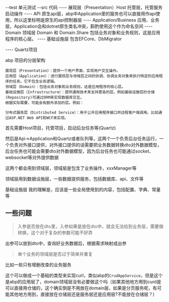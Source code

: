 --test 单元测试
--src 代码
---- 展现层（Presentation）Host 托管层，托管服务启动操作
---- API 原生api层，abp中Application里的服务也可以直接用作api使用，所以这里标明是原生的api控制器层
---- Application/Business 应用、业务层，Application会和dotnet原生类名冲突，斟酌使用这个作为命名空间
---- Domain 领域层 Domain 和 Domain.Share 包括业务对象和业务规则，这是应用程序的核心层。
---- 基础设施层 包含EFCore、DbMigrator

---- Quartz项目

abp 项目的分层架构

```
展现层（Presentation）：提供一个用户界面，实现用户交互操作。
应用层（Application）：进行展现层与领域层之间的协调，协调业务对象来执行特定的应用程序的任务。它不包含业务逻辑。
领域层（Domain）：包括业务对象和业务规则，这是应用程序的核心层。
基础设施层（Infrastructure）：提供通用技术来支持更高的层。例如基础设施层的仓储(Repository)可通过ORM来实现数据库交互。
根据实际需要，可能会有额外添加的层。例如：

分布式服务层（Distributed Service）：用于公开应用程序接口供远程客户端调用。比如通过ASP.NET Web API和WCF来实现。
```

首先需要Host项目，托管项目，启动后台任务等(Quartz)

然后是Api->Application和Quartz或者队列等，这两个一个负责后台任务运行，一个负责对外接口提供，对外接口提供的话需要把业务数据转换dto对外数据模型，后台任务也可能会需要dto对外数据模型，因为后台任务也可能通过socket、websocket等对外提供数据

这两个都会用到领域层，领域层是包含了业务操作，xxxManager等

领域层用到数据设施层，一些数据提供服务，包括数据库、api、文件等

基础设施层 我的理解是，应该是一些全局使用到的内容，包括配置、字典、常量等

## 一些问题

> 入参是否放在dto里，入参如果是放在dto中，就会无法给到业务层，需要做转换，这个对于复杂的参数可能不好弄

出参可以放到dto中，查询好业务数据后，根据需求映射成出参

> 单个业务的领域层是否过于简单并重复

比如一些只有增删改查的业务服务

这个可以做成一个基础的类型来实现curl，类似abp的`CrudAppService`，但是这个是abp的应用层了，domain领域层没有必要做这个吗（如果其他地方用到curd是可以直接用仓储的，这个确实倒是不用放在domain层，如果是分页服务呢，有可能其他地方用到，直接放在仓储层还是服务层还是应用层?不能放在仓储层？)


